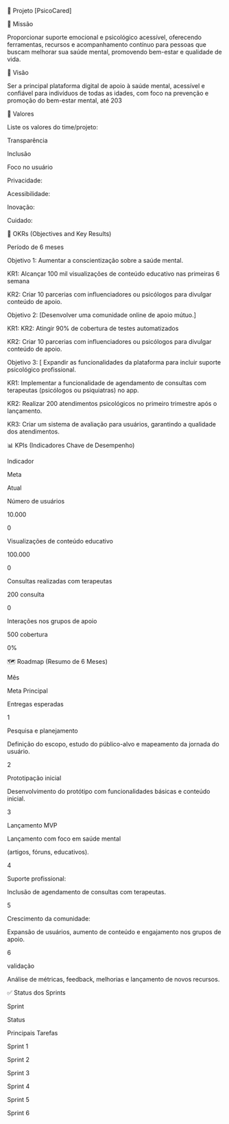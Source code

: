🌟 Projeto [PsicoCared] 

🧭 Missão 

Proporcionar suporte emocional e psicológico acessível, oferecendo ferramentas, recursos e acompanhamento contínuo para pessoas que buscam melhorar sua saúde mental, promovendo bem-estar e qualidade de vida. 

🔭 Visão 

Ser a principal plataforma digital de apoio à saúde mental, acessível e confiável para indivíduos de todas as idades, com foco na prevenção e promoção do bem-estar mental, até 203 

🧱 Valores 

Liste os valores do time/projeto: 

Transparência 

Inclusão 

Foco no usuário 

Privacidade:  

Acessibilidade: 

Inovação:   

Cuidado:  

🎯 OKRs (Objectives and Key Results) 

Período de 6 meses 

Objetivo  1: Aumentar a conscientização sobre a saúde mental.  

KR1: Alcançar 100 mil visualizações de conteúdo educativo nas primeiras 6 semana 

KR2: Criar 10 parcerias com influenciadores ou psicólogos para divulgar conteúdo de apoio.   

Objetivo 2: [Desenvolver uma comunidade online de apoio mútuo.] 

KR1: KR2: Atingir 90% de cobertura de testes automatizados 

KR2: Criar 10 parcerias com influenciadores ou psicólogos para divulgar conteúdo de apoio. 

Objetivo 3: [ Expandir as funcionalidades da plataforma para incluir suporte psicológico profissional. 

KR1: Implementar a funcionalidade de agendamento de consultas com terapeutas (psicólogos ou psiquiatras) no app. 

KR2: Realizar 200 atendimentos psicológicos no primeiro trimestre após o lançamento.   

KR3: Criar um sistema de avaliação para usuários, garantindo a qualidade dos atendimentos.   

📊 KPIs (Indicadores Chave de Desempenho) 

Indicador 

Meta 

Atual 

Número de usuários 

10.000  

0 

Visualizações de conteúdo educativo 

100.000 

0 

Consultas realizadas com terapeutas 

200 consulta 

0 

Interações nos grupos de apoio 

500 cobertura 

0% 

 

🗺️ Roadmap (Resumo de 6 Meses) 

Mês 

Meta Principal 

Entregas esperadas 

1 

Pesquisa e planejamento 

Definição do escopo, estudo do público-alvo e mapeamento da jornada do usuário. 

 

2 

Prototipação inicial 

Desenvolvimento do protótipo com funcionalidades básicas e conteúdo inicial. 

 

3 

Lançamento MVP 

Lançamento com foco em saúde mental  

(artigos, fóruns, educativos). 

 

 

4 

Suporte profissional: 

Inclusão de agendamento de consultas com terapeutas. 

 

5 

Crescimento da comunidade: 

Expansão de usuários, aumento de conteúdo e engajamento nos grupos de apoio. 

 

6 

validação 

Análise de métricas, feedback, melhorias e lançamento de novos recursos. 

 

 

✅ Status dos Sprints 

Sprint 

Status 

Principais Tarefas 

Sprint 1 

 

 

Sprint 2 

 

 

Sprint 3 

 

 

Sprint 4 

 

 

Sprint 5 

 

 

Sprint 6 

 

 

